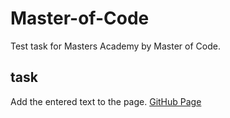 # Master-of-Code
Test task for Masters Academy by Master of Code.

## task
Add the entered text to the page. [GitHub Page](https://andriistoliarov.github.io/testTasks/Master-of-Code/index.html)
